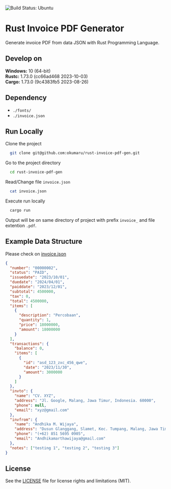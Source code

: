 
![Build Status: Ubuntu](https://github.com/okumaru/rust-invoice-pdf-gen/actions/workflows/rust.yml/badge.svg)

# Rust Invoice PDF Generator

Generate invoice PDF from data JSON with Rust Programming Language.

## Develop on

**Windows:** 10 (64-bit)  
**Rustc:** 1.73.0 (cc66ad468 2023-10-03)  
**Cargo:** 1.73.0 (9c4383fb5 2023-08-26)

## Dependency

- `./fonts/`
- `./invoice.json`
## Run Locally

Clone the project

```bash
  git clone git@github.com:okumaru/rust-invoice-pdf-gen.git
```

Go to the project directory

```bash
  cd rust-invoice-pdf-gen
```

Read/Change file `invoice.json`

```bash
  cat invoice.json
```

Execute run locally

```bash
  cargo run
```

Output will be on same directory of project with prefix `invoice_` and file extention `.pdf`.

## Example Data Structure

Please check on [invoice.json](./invoice.json)

```json
{
  "number": "00000002",
  "status": "PAID",
  "issuedate": "2023/10/01",
  "duedate": "2024/04/01",
  "paiddate": "2023/12/01",
  "subtotal": 4500000,
  "tax": 0,
  "total": 4500000,
  "items": [
    {
      "description": "Percobaan",
      "quantity": 1,
      "price": 18000000,
      "amount": 18000000
    }
  ],
  "transactions": {
    "balance": 0,
    "items": [
      {
        "id": "asd_123_zxc_456_qwe",
        "date": "2023/11/30",
        "amount": 3000000
      }
    ]
  },
  "invto": {
    "name": "CV. XYZ",
    "address": "Jl. Google, Malang, Jawa Timur, Indonesia. 60000",
    "phone": null,
    "email": "xyz@gmail.com"
  },
  "invfrom": {
    "name": "Andhika M. Wijaya",
    "address": "Dusun Glanggang, Slamet, Kec. Tumpang, Malang, Jawa Timur, Indonesia. 65156",
    "phone": "(+62) 851 5695 0905",
    "email": "Andhikamarthawijaya@gmail.com"
  },
  "notes": ["testing 1", "testing 2", "testing 3"]
}

```

## License

See the [LICENSE](LICENSE.md) file for license rights and limitations (MIT).
